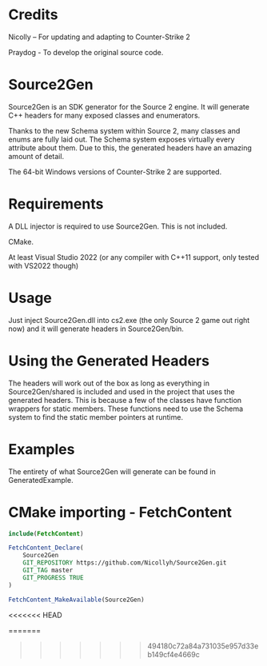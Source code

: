 # Credits
Nicolly – For updating and adapting to Counter-Strike 2

Praydog - To develop the original source code.

# Source2Gen
Source2Gen is an SDK generator for the Source 2 engine. It will generate C++ headers for many exposed classes and enumerators.

Thanks to the new Schema system within Source 2, many classes and enums are fully laid out. The Schema system exposes virtually every attribute about them. Due to this, the generated headers have an amazing amount of detail.

The 64-bit Windows versions of Counter-Strike 2 are supported.

# Requirements
A DLL injector is required to use Source2Gen. This is not included.

CMake.

At least Visual Studio 2022 (or any compiler with C++11 support, only tested with VS2022 though)

# Usage
Just inject Source2Gen.dll into cs2.exe (the only Source 2 game out right now) and it will generate headers in Source2Gen/bin.

# Using the Generated Headers
The headers will work out of the box as long as everything in Source2Gen/shared is included and used in the project that uses the generated headers. This is because a few of the classes have function wrappers for static members. These functions need to use the Schema system to find the static member pointers at runtime.

# Examples
The entirety of what Source2Gen will generate can be found in GeneratedExample.

# CMake importing - FetchContent
``` cmake
include(FetchContent)

FetchContent_Declare(
    Source2Gen
    GIT_REPOSITORY https://github.com/Nicollyh/Source2Gen.git   
    GIT_TAG master
    GIT_PROGRESS TRUE
)

FetchContent_MakeAvailable(Source2Gen)
```
<<<<<<< HEAD

=======
>>>>>>> 494180c72a84a731035e957d33eb149cf4e4669c
